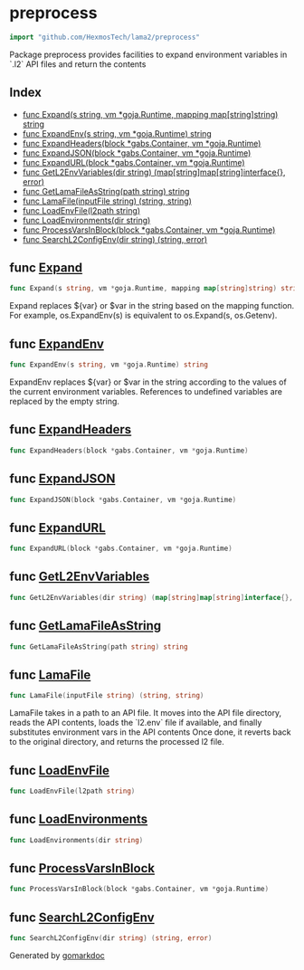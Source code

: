 <!-- Code generated by gomarkdoc. DO NOT EDIT -->

# preprocess

```go
import "github.com/HexmosTech/lama2/preprocess"
```

Package preprocess provides facilities to expand environment variables in \`.l2\` API files and return the contents

## Index

- [func Expand(s string, vm *goja.Runtime, mapping map[string]string) string](<#func-expand>)
- [func ExpandEnv(s string, vm *goja.Runtime) string](<#func-expandenv>)
- [func ExpandHeaders(block *gabs.Container, vm *goja.Runtime)](<#func-expandheaders>)
- [func ExpandJSON(block *gabs.Container, vm *goja.Runtime)](<#func-expandjson>)
- [func ExpandURL(block *gabs.Container, vm *goja.Runtime)](<#func-expandurl>)
- [func GetL2EnvVariables(dir string) (map[string]map[string]interface{}, error)](<#func-getl2envvariables>)
- [func GetLamaFileAsString(path string) string](<#func-getlamafileasstring>)
- [func LamaFile(inputFile string) (string, string)](<#func-lamafile>)
- [func LoadEnvFile(l2path string)](<#func-loadenvfile>)
- [func LoadEnvironments(dir string)](<#func-loadenvironments>)
- [func ProcessVarsInBlock(block *gabs.Container, vm *goja.Runtime)](<#func-processvarsinblock>)
- [func SearchL2ConfigEnv(dir string) (string, error)](<#func-searchl2configenv>)


## func [Expand](<https://github.com/HexmosTech/Lama2/blob/master/preprocess/expandvar.go#L20>)

```go
func Expand(s string, vm *goja.Runtime, mapping map[string]string) string
```

Expand replaces $\{var\} or $var in the string based on the mapping function. For example, os.ExpandEnv\(s\) is equivalent to os.Expand\(s, os.Getenv\).

## func [ExpandEnv](<https://github.com/HexmosTech/Lama2/blob/master/preprocess/expandvar.go#L80>)

```go
func ExpandEnv(s string, vm *goja.Runtime) string
```

ExpandEnv replaces $\{var\} or $var in the string according to the values of the current environment variables. References to undefined variables are replaced by the empty string.

## func [ExpandHeaders](<https://github.com/HexmosTech/Lama2/blob/master/preprocess/preprocess.go#L29>)

```go
func ExpandHeaders(block *gabs.Container, vm *goja.Runtime)
```

## func [ExpandJSON](<https://github.com/HexmosTech/Lama2/blob/master/preprocess/preprocess.go#L81>)

```go
func ExpandJSON(block *gabs.Container, vm *goja.Runtime)
```

## func [ExpandURL](<https://github.com/HexmosTech/Lama2/blob/master/preprocess/preprocess.go#L49>)

```go
func ExpandURL(block *gabs.Container, vm *goja.Runtime)
```

## func [GetL2EnvVariables](<https://github.com/HexmosTech/Lama2/blob/master/preprocess/preprocess.go#L169>)

```go
func GetL2EnvVariables(dir string) (map[string]map[string]interface{}, error)
```

## func [GetLamaFileAsString](<https://github.com/HexmosTech/Lama2/blob/master/preprocess/preprocess.go#L196>)

```go
func GetLamaFileAsString(path string) string
```

## func [LamaFile](<https://github.com/HexmosTech/Lama2/blob/master/preprocess/preprocess.go#L210>)

```go
func LamaFile(inputFile string) (string, string)
```

LamaFile takes in a path to an API file. It moves into the API file directory, reads the API contents, loads the \`l2.env\` file if available, and finally substitutes environment vars in the API contents Once done, it reverts back to the original directory, and returns the processed l2 file.

## func [LoadEnvFile](<https://github.com/HexmosTech/Lama2/blob/master/preprocess/preprocess.go#L115>)

```go
func LoadEnvFile(l2path string)
```

## func [LoadEnvironments](<https://github.com/HexmosTech/Lama2/blob/master/preprocess/preprocess.go#L123>)

```go
func LoadEnvironments(dir string)
```

## func [ProcessVarsInBlock](<https://github.com/HexmosTech/Lama2/blob/master/preprocess/preprocess.go#L23>)

```go
func ProcessVarsInBlock(block *gabs.Container, vm *goja.Runtime)
```

## func [SearchL2ConfigEnv](<https://github.com/HexmosTech/Lama2/blob/master/preprocess/preprocess.go#L102>)

```go
func SearchL2ConfigEnv(dir string) (string, error)
```



Generated by [gomarkdoc](<https://github.com/princjef/gomarkdoc>)
